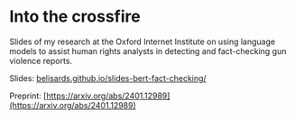 # Into the crossfire
Slides of my research at the Oxford Internet Institute on using language models to assist human rights analysts in detecting and fact-checking gun violence reports.

Slides: [belisards.github.io/slides-bert-fact-checking/](belisards.github.io/slides-bert-fact-checking/)

Preprint: [https://arxiv.org/abs/2401.12989](https://arxiv.org/abs/2401.12989)
